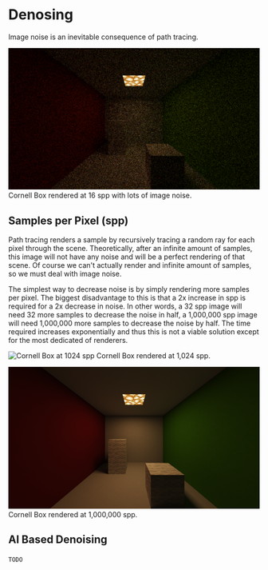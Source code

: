 # Denosing

Image noise is an inevitable consequence of path tracing.

![Cornell Box at 16 spp](imgs/cornell_box/16.png)
Cornell Box rendered at 16 spp with lots of image noise.

Samples per Pixel (spp)
---

Path tracing renders a sample by recursively tracing a random ray for each pixel through the
scene. Theoretically, after an infinite amount of samples, this image will not have any
noise and will be a perfect rendering of that scene. Of course we can't actually render
and infinite amount of samples, so we must deal with image noise.

The simplest way to decrease noise is by simply rendering more samples per pixel.
The biggest disadvantage to this is that a 2x increase in spp is required for a 2x
decrease in noise. In other words, a 32 spp image will need 32 more samples to decrease
the noise in half, a 1,000,000 spp image will need 1,000,000 more samples to decrease the
noise by half. The time required increases exponentially and thus this is not a viable
solution except for the most dedicated of renderers.

![Cornell Box at 1024 spp](imgs/cornell_box/1024.png)
Cornell Box rendered at 1,024 spp.

![Cornell Box at 1,000,000 spp](imgs/cornell_box/1000000.png)
Cornell Box rendered at 1,000,000 spp.

AI Based Denoising
---
`TODO`
